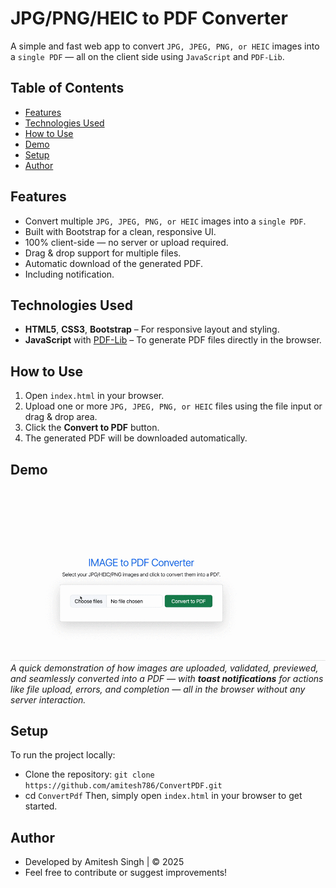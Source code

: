 # JPG/PNG/HEIC to PDF Converter
A simple and fast web app to convert `JPG, JPEG, PNG, or HEIC` images into a `single PDF` — all on the client side using `JavaScript` and `PDF-Lib`.

## Table of Contents

- [Features](#Features)
- [Technologies Used](#Technologies-Used)
- [How to Use](#How-to-Use)
- [Demo](#Demo)
- [Setup](#Setup)
- [Author](#Author)

## Features
- Convert multiple `JPG, JPEG, PNG, or HEIC` images into a `single PDF`.
- Built with Bootstrap for a clean, responsive UI.
- 100% client-side — no server or upload required.
- Drag & drop support for multiple files.
- Automatic download of the generated PDF.
- Including notification.

## Technologies Used
- **HTML5**, **CSS3**, **Bootstrap** – For responsive layout and styling.
- **JavaScript** with [PDF-Lib](https://pdf-lib.js.org/) – To generate PDF files directly in the browser.

## How to Use
1. Open `index.html` in your browser.
2. Upload one or more `JPG, JPEG, PNG, or HEIC` files using the file input or drag & drop area.
3. Click the **Convert to PDF** button.
4. The generated PDF will be downloaded automatically.

## Demo
![Demo ConvertPDF](Demo.gif)
*A quick demonstration of how images are uploaded, validated, previewed, and seamlessly converted into a PDF — with **toast notifications** for actions like file upload, errors, and completion — all in the browser without any server interaction.*

## Setup
To run the project locally:
- Clone the repository: `git clone https://github.com/amitesh786/ConvertPDF.git`
- cd `ConvertPdf`
Then, simply open `index.html` in your browser to get started.

## Author
- Developed by Amitesh Singh | © 2025
- Feel free to contribute or suggest improvements!
